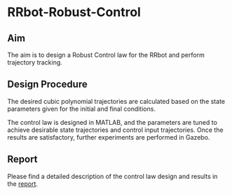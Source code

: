 # RRbot-Robust-Control

## Aim
The aim is to design a Robust Control law for the RRbot and perform trajectory tracking.

## Design Procedure
The desired cubic polynomial trajectories are calculated based on the state parameters given for the initial and final conditions.

The control law is designed in MATLAB, and the parameters are tuned to achieve desirable state trajectories and control input trajectories. Once the results are satisfactory, further experiments are performed in Gazebo.

## Report

Please find a detailed description of the control law design and results in the [report](https://github.com/kt-krutarthtrivedi/RRbot-Robust-Control/blob/main/media/Report.pdf).
